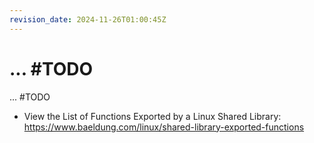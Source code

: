 ```yaml
---
revision_date: 2024-11-26T01:00:45Z
---
```

# ... #TODO
... #TODO
* View the List of Functions Exported by a Linux Shared Library: https://www.baeldung.com/linux/shared-library-exported-functions